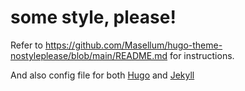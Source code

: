 # some style, please!

Refer to https://github.com/Masellum/hugo-theme-nostyleplease/blob/main/README.md for instructions.

And also config file for both [Hugo](https://github.com/Masellum/hugo-theme-nostyleplease/blob/main/config.toml) and [Jekyll](https://github.com/riggraz/no-style-please/)
